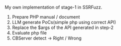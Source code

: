 My own implementation of stage-1 in SSRFuzz.

1. Prepare PHP manual / document
2. LLM generate PoCs(simple php using correct API)
3. Replace the $args of the API generated in step-2
4. Evaluate php file
5. CBServer detect -> Right / Wrong

